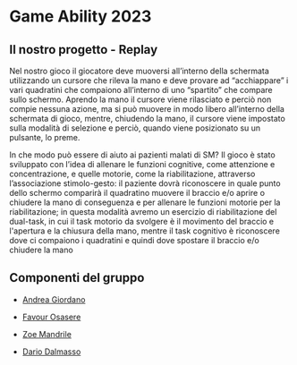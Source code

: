 # Game Ability 2023

## Il nostro progetto - Replay

Nel nostro gioco il giocatore deve muoversi all’interno della schermata utilizzando un cursore che rileva la mano e deve provare ad “acchiappare” i vari quadratini che compaiono all’interno di uno “spartito” che compare sullo schermo.
Aprendo la mano il cursore viene rilasciato e perciò non compie nessuna azione, ma si può muovere in modo libero all’interno della schermata di gioco, mentre, chiudendo la mano, il cursore viene impostato sulla modalità di selezione e perciò, quando viene posizionato su un pulsante, lo preme.

In che modo può essere di aiuto ai pazienti malati di SM? 
Il gioco è stato sviluppato con l’idea di allenare le funzioni cognitive, come attenzione e concentrazione, e quelle motorie, come la riabilitazione, attraverso l’associazione stimolo-gesto: il paziente dovrà riconoscere in quale punto dello schermo comparirà il quadratino  muovere il braccio e/o aprire o chiudere la mano di conseguenza e per allenare le funzioni motorie per la riabilitazione; in questa modalità avremo un esercizio di riabilitazione del dual-task, in cui il task motorio da svolgere è il movimento del braccio e l'apertura e la chiusura della mano, mentre il task cognitivo è riconoscere dove ci compaiono i quadratini e quindi dove spostare il braccio e/o chiudere la mano

## Componenti del gruppo
- [Andrea Giordano](https://github.com/aandrix)

- [Favour Osasere](https://github.com/ffavour)

- [Zoe Mandrile](https://github.com/Zoassa)

- [Dario Dalmasso](https://github.com/dariodalmasso)
